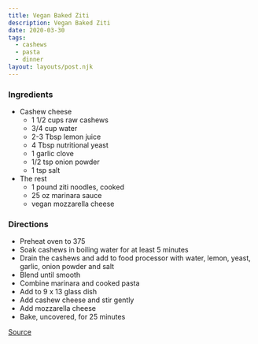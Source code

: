 ```yaml
---
title: Vegan Baked Ziti
description: Vegan Baked Ziti
date: 2020-03-30
tags:
  - cashews
  - pasta
  - dinner
layout: layouts/post.njk
---
```


### Ingredients

- Cashew cheese
  - 1 1/2 cups raw cashews
  - 3/4 cup water
  - 2-3 Tbsp lemon juice
  - 4 Tbsp nutritional yeast
  - 1 garlic clove
  - 1/2 tsp onion powder
  - 1 tsp salt
- The rest
  - 1 pound ziti noodles, cooked
  - 25 oz marinara sauce
  - vegan mozzarella cheese

### Directions

- Preheat oven to 375
- Soak cashews in boiling water for at least 5 minutes
- Drain the cashews and add to food processor with water, lemon, yeast, garlic, onion powder and salt
- Blend until smooth
- Combine marinara and cooked pasta
- Add to 9 x 13 glass dish
- Add cashew cheese and stir gently
- Add mozzarella cheese
- Bake, uncovered, for 25 minutes

[Source](https://www.noracooks.com/vegan-baked-ziti/)
